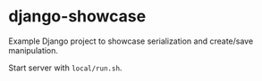 # django-showcase

Example Django project to showcase serialization and create/save manipulation.

Start server with `local/run.sh`.
